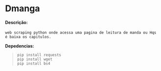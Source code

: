 # Dmanga
#### Descrição:
	web scraping python onde acessa uma pagina de leitura de manda ou Hqs é baixa os capitulos.

**Depedencias:**

>     pip install requests
>     pip install wget
>     pip install bs4
